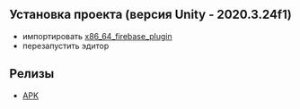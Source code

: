 ﻿## Установка проекта (версия Unity - 2020.3.24f1)
- импортировать [x86_64_firebase_plugin](https://github.com/Slaesh-26/firebase-demo/releases/tag/v1.0.0)
- перезапустить эдитор
## Релизы
  - [APK](https://github.com/Slaesh-26/firebase-demo/releases/tag/v1.1.0)
